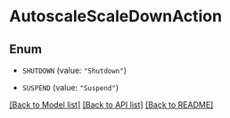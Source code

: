 # AutoscaleScaleDownAction

## Enum


* `SHUTDOWN` (value: `"Shutdown"`)

* `SUSPEND` (value: `"Suspend"`)


[[Back to Model list]](../README.md#documentation-for-models) [[Back to API list]](../README.md#documentation-for-api-endpoints) [[Back to README]](../README.md)


